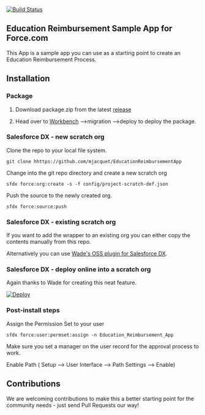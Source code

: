 [![Build Status](https://travis-ci.org/mjacquet/EducationReimbursementApp.svg?branch=master)](https://travis-ci.org/mjacquet/EducationReimbursementApp)

## Education Reimbursement Sample App for Force.com

This App is a sample app you can use as a starting point to create an Education Reimbursement Process.

## Installation

### Package

1) Download package.zip from the latest [release](https://github.com/mjacquet/EducationReimbursementApp/releases/latest)

2) Head over to [Workbench](https://workbench.developerforce.com) -->migration -->deploy to deploy the package.

### Salesforce DX - new scratch org

Clone the repo to your local file system.

```
git clone hhttps://github.com/mjacquet/EducationReimbursementApp
```

Change into the git repo directory and create a new scratch org

```
sfdx force:org:create -s -f config/project-scratch-def.json
```

Push the source to the newly created org.
```
sfdx force:source:push
```

### Salesforce DX - existing scratch org

If you want to add the wrapper to an existing org you can either copy the contents manually from this repo.

Alternatively you can use [Wade's OSS plugin for Salesforce DX](https://github.com/wadewegner/sfdx-oss-plugin).

### Salesforce DX - deploy online into a scratch org

Again thanks to Wade for creating this neat feature.

[![Deploy](https://deploy-to-sfdx.com/dist/assets/images/DeployToSFDX.svg)](https://deploy-to-sfdx.com/deploy?template=https://github.com/mjacquet/EducationReimbursementApp)

### Post-install steps

Assign the Permission Set to your user
```
sfdx force:user:permset:assign -n Education_Reimbursement_App
```

Make sure you set a manager on the user record for the approval process to work.

Enable Path ( Setup --> User Interface --> Path Settings --> Enable)

## Contributions
We are welcoming contributions to make this a better starting point for the community needs - just send Pull Requests our way!

